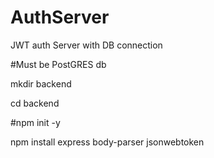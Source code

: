 # AuthServer
JWT auth Server with DB connection

#Must be PostGRES db

mkdir backend

cd backend

#npm init -y

npm install express body-parser jsonwebtoken

